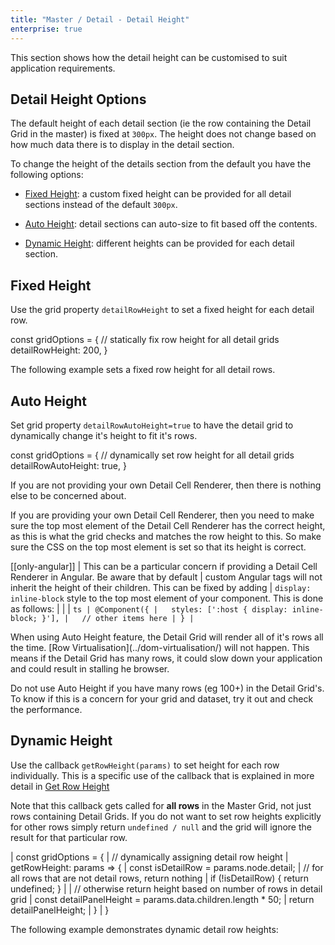 ```yaml
---
title: "Master / Detail - Detail Height"
enterprise: true
---
```


This section shows how the detail height can be customised to suit application requirements.

## Detail Height Options


The default height of each detail section (ie the row containing the Detail Grid in the master) is fixed at `300px`. The height does not change based on how much data there is to display in the detail section.

To change the height of the details section from the default you have the following options:


- [Fixed Height](/master-detail-height/#fixed-height): a custom fixed height can be provided for all detail sections instead of the default `300px`.

- [Auto Height](/master-detail-height/#auto-height): detail sections can auto-size to fit based off the contents.

- [Dynamic Height](/master-detail-height/#dynamic-height): different heights can be provided for each detail section.

## Fixed Height

Use the grid property `detailRowHeight` to set a fixed height for each detail row.

<snippet>
const gridOptions = {
    // statically fix row height for all detail grids
    detailRowHeight: 200,
}
</snippet>

The following example sets a fixed row height for all detail rows.

<grid-example title='Fixed Detail Row Height' name='fixed-detail-row-height' type='generated' options='{ "enterprise": true, "exampleHeight": 575, "modules":["clientside", "masterdetail", "menu", "columnpanel"] }'></grid-example>

## Auto Height

Set grid property `detailRowAutoHeight=true` to have the detail grid to dynamically change it's height to fit it's rows.

<snippet>
const gridOptions = {
    // dynamically set row height for all detail grids
    detailRowAutoHeight: true,
}
</snippet>

<grid-example title='Auto Height' name='auto-height' type='generated' options='{ "enterprise": true, "exampleHeight": 600, "modules": ["clientside", "masterdetail"] }'></grid-example>

If you are not providing your own Detail Cell Renderer, then there is nothing else to be concerned about.

If you are providing your own Detail Cell Renderer, then you need to make sure the top most element of the
Detail Cell Renderer has the correct height, as this is what the grid checks and matches the row height to this.
So make sure the CSS on the top most element is set so that its height is correct.

[[only-angular]]
| This can be a particular concern if providing a Detail Cell Renderer in Angular. Be aware that by default
| custom Angular tags will not inherit the height of their children. This can be fixed by adding
| `display: inline-block` style to the top most element of your component. This is done as follows:
|
|
| ```ts
| @Component({
|   styles: [':host { display: inline-block; }'],
|   // other items here
| }
| ```

<note>
When using Auto Height feature, the Detail Grid will render all of it's rows all the time.
[Row Virtualisation](../dom-virtualisation/) will not happen.
This means if the Detail Grid has many rows, it could slow down your application and could
result in stalling he browser.

Do not use Auto Height if you have many rows (eg 100+) in the Detail Grid's. To know if this
is a concern for your grid and dataset, try it out and check the performance.
</note>

## Dynamic Height

Use the callback `getRowHeight(params)` to set height for each row individually. This is a specific use of the callback that is explained in more detail in
[Get Row Height](/row-height/#getrowheight-callback)

<api-documentation source='grid-options/properties.json' section='styling' names='["getRowHeight"]'></api-documentation>

Note that this callback gets called for **all rows** in the Master Grid, not just rows containing Detail Grids. If you do not want to set row heights explicitly for other rows simply return `undefined / null` and the grid will ignore the result for that particular row.

<snippet>
| const gridOptions = {
|     // dynamically assigning detail row height
|     getRowHeight: params => {
|         const isDetailRow = params.node.detail;
|         // for all rows that are not detail rows, return nothing
|         if (!isDetailRow) { return undefined; }
|
|         // otherwise return height based on number of rows in detail grid
|         const detailPanelHeight = params.data.children.length * 50;
|         return detailPanelHeight;
|     }
| }
</snippet>

The following example demonstrates dynamic detail row heights:

<grid-example title='Dynamic Detail Row Height' name='dynamic-detail-row-height' type='generated' options='{ "enterprise": true, "modules": ["clientside", "masterdetail", "menu", "columnpanel"] }'></grid-example>
